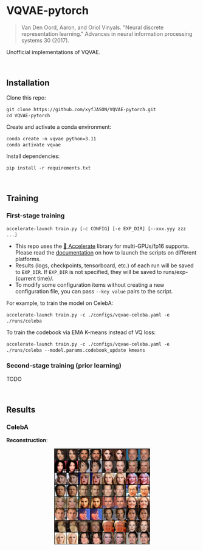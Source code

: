 # VQVAE-pytorch

> Van Den Oord, Aaron, and Oriol Vinyals. "Neural discrete representation learning." Advances in neural information processing systems 30 (2017).

Unofficial implementations of VQVAE.

<br/>

## Installation

Clone this repo:

```shell
git clone https://github.com/xyfJASON/VQVAE-pytorch.git
cd VQVAE-pytorch
```

Create and activate a conda environment:

```shell
conda create -n vqvae python=3.11
conda activate vqvae
```

Install dependencies:

```shell
pip install -r requirements.txt
```

<br/>

## Training

### First-stage training

```shell
accelerate-launch train.py [-c CONFIG] [-e EXP_DIR] [--xxx.yyy zzz ...]
```

- This repo uses the [🤗 Accelerate](https://huggingface.co/docs/accelerate/index) library for multi-GPUs/fp16 supports. Please read the [documentation](https://huggingface.co/docs/accelerate/basic_tutorials/launch#using-accelerate-launch) on how to launch the scripts on different platforms.
- Results (logs, checkpoints, tensorboard, etc.) of each run will be saved to `EXP_DIR`. If `EXP_DIR` is not specified, they will be saved to runs/exp-{current time}/.
- To modify some configuration items without creating a new configuration file, you can pass `--key value` pairs to the script.

For example, to train the model on CelebA:

```shell
accelerate-launch train.py -c ./configs/vqvae-celeba.yaml -e ./runs/celeba
```

To train the codebook via EMA K-means instead of VQ loss:

```shell
accelerate-launch train.py -c ./configs/vqvae-celeba.yaml -e ./runs/celeba --model.params.codebook_update kmeans
```

### Second-stage training (prior learning)

TODO

<br/>

## Results

### CelebA

**Reconstruction**:

<p style="text-align: center">
    <img src="./assets/vqvae-celeba-reconstruct.png" style="width: 50%">
</p>
